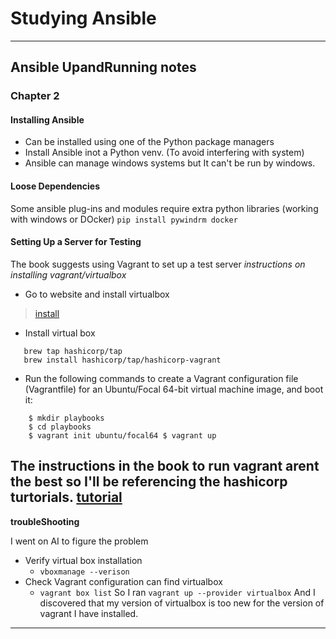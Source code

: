 # Studying Ansible

---

## Ansible UpandRunning notes

### Chapter 2
#### Installing Ansible

- Can be installed using one of the Python package managers
- Install Ansible inot a Python venv. (To avoid interfering with system)
- Ansible can manage windows systems but It can't be run by windows.

#### Loose Dependencies 
Some ansible plug-ins and modules require extra python libraries (working with windows or DOcker)
` pip install pywindrm docker `

#### Setting Up a Server for Testing 
The book suggests using Vagrant to set up a test server
*instructions on installing vagrant/virtualbox*

- Go to website and install virtualbox
> [install](https://www.virtualbox.org/wiki/Downloads)
- Install virtual box
>
 ```
    brew tap hashicorp/tap
    brew install hashicorp/tap/hashicorp-vagrant
```
- Run the following commands to create a Vagrant configuration file (Vagrantfile) for an Ubuntu/Focal 64-bit virtual machine image, and boot it:
```
    $ mkdir playbooks
    $ cd playbooks
    $ vagrant init ubuntu/focal64 $ vagrant up
```

The instructions in the book to run vagrant arent the best so I'll be referencing the hashicorp turtorials.
[tutorial](https://developer.hashicorp.com/vagrant/tutorials/getting-started/getting-started-project-setup)
---
__troubleShooting__

I went on AI to figure the problem
- Verify virtual box installation
	- ` vboxmanage --verison `
- Check Vagrant configuration can find virtualbox
	- ` vagrant box list `
So I ran ` vagrant up --provider virtualbox `
And I discovered that my version of virtualbox is too new for the version of vagrant I have installed.
---

